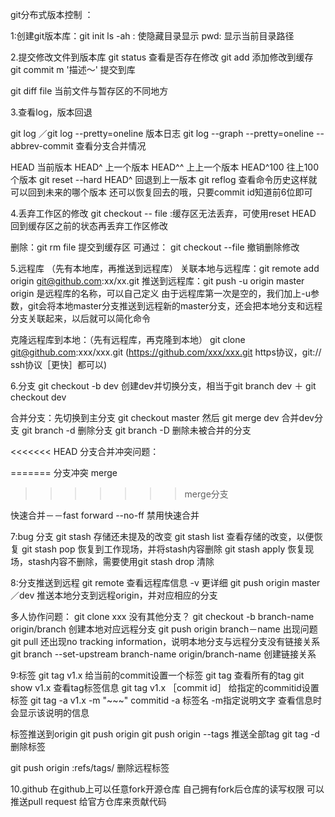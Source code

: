 git分布式版本控制
：

1:创建git版本库：git init
ls -ah : 使隐藏目录显示    pwd: 显示当前目录路径

2.提交修改文件到版本库
git status 查看是否存在修改
git add <file>  添加修改到缓存
git commit m '描述～' 提交到库

git diff file  当前文件与暂存区的不同地方

3.查看log，版本回退

git log ／git log --pretty=oneline 版本日志
git log --graph --pretty=oneline --abbrev-commit 查看分支合并情况


HEAD       当前版本
HEAD^      上一个版本
HEAD^^     上上一个版本
HEAD^100   往上100个版本
git reset --hard HEAD^  回退到上一版本
git reflog 查看命令历史这样就可以回到未来的哪个版本
还可以恢复回去的哦，只要commit id知道前6位即可

4.丢弃工作区的修改
git checkout -- file :缓存区无法丢弃，可使用reset HEAD 回到缓存区之前的状态再丢弃工作区修改

删除：git rm file 提交到缓存区
可通过： git checkout --file 撤销删除修改

5.远程库
（先有本地库，再推送到远程库）
关联本地与远程库：git remote add origin git@github.com:xx/xx.git
推送到远程库：git push  -u origin master
origin 是远程库的名称，可以自己定义
由于远程库第一次是空的，我们加上-u参数，git会将本地master分支推送到远程新的master分支，还会把本地分支和远程分支关联起来，以后就可以简化命令

克隆远程库到本地：（先有远程库，再克隆到本地）
git clone git@github.com:xxx/xxx.git 
(https://github.com/xxx/xxx.git  https协议，git:// ssh协议［更快］都可以)

6.分支
git checkout -b dev 创建dev并切换分支，相当于git branch dev ＋ git checkout dev

合并分支：先切换到主分支 git checkout master  然后 git merge dev 合并dev分支
git branch -d <name> 删除分支
git branch -D <name> 删除未被合并的分支

<<<<<<< HEAD
分支合并冲突问题：
 
=======
分支冲突
merge

>>>>>>> merge分支

快速合并－－fast forward
--no-ff   禁用快速合并

7:bug 分支
git stash 存储还未提及的改变
git stash list 查看存储的改变，以便恢复
git stash pop 恢复到工作现场，并将stash内容删除
git stash apply 恢复现场，stash内容不删除，需要使用git stash drop 清除

8:分支推送到远程
git remote 查看远程库信息 -v 更详细
git push origin master／dev  推送本地分支到远程origin，并对应相应的分支

多人协作问题：
git clone xxx
没有其他分支？
git checkout -b branch-name origin/branch 创建本地对应远程分支
git push origin branch－name
出现问题
git pull
还出现no tracking information，说明本地分支与远程分支没有链接关系
git branch --set-upstream branch-name origin/branch-name 创建链接关系

9:标签
git tag v1.x 给当前的commit设置一个标签
git tag 查看所有的tag
git show v1.x 查看tag标签信息
git tag v1.x ［commit id］ 给指定的commitid设置标签
git tag -a v1.x -m "~~~" commitid    -a 标签名 -m指定说明文字 查看信息时会显示该说明的信息

标签推送到origin
git push origin <tagname>
git push origin --tags 推送全部tag
git tag -d <tagname> 删除标签

git push origin :refs/tags/<tagname> 删除远程标签

10.github
在github上可以任意fork开源仓库
自己拥有fork后仓库的读写权限
可以推送pull request 给官方仓库来贡献代码


